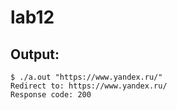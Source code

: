 # lab12

## Output:
```ShellSession
$ ./a.out "https://www.yandex.ru/"
Redirect to: https://www.yandex.ru/
Response code: 200
```
